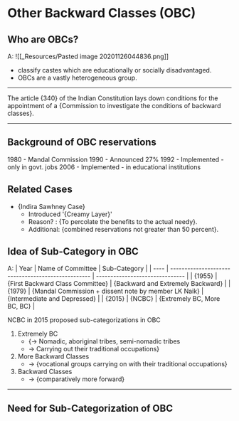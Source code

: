 # Other Backward Classes (OBC)

## Who are OBCs?
A: ![[_Resources/Pasted image 20201126044836.png]]
- classify castes which are educationally or 
socially disadvantaged. 
- OBCs are a vastly heterogeneous group.

---

The article {340} of the Indian Constitution lays down conditions for the appointment of a {Commission to 
investigate the conditions of backward classes}. 

---

## Background of OBC reservations
1980 - Mandal Commission
1990 - Announced 27%
1992 - Implemented - only in govt. jobs
2006 - Implemented - in educational institutions

## Related Cases

- {Indira Sawhney Case} 
	- Introduced '{Creamy Layer}'
	- Reason? : {To percolate the benefits to the actual needy}.
	- Additional: {combined reservations not greater than 50 percent}.

## Idea of Sub-Category in OBC
A:
| Year | Name of Committee                                  | Sub-Category                    |
| ---- | -------------------------------------------------- | ------------------------------- |
| {1955} | {First Backward Class Committee}                     | {Backward and Extremely Backward} |
| {1979} | {Mandal Commission + dissent note by member LK Naik} | {Intermediate and Depressed}      |
| {2015} | {NCBC}                                               | {Extremely BC, More BC, BC}       |


NCBC in 2015 proposed sub-categorizations in OBC 
1. Extremely BC 
	- {-> Nomadic, aboriginal tribes, semi-nomadic tribes 
	- -> Carrying out their traditional occupations}
2. More Backward Classes 
	- -> {vocational groups carrying on with their traditional occupations}
3. Backward Classes
	- -> {comparatively more forward}

---

## Need for Sub-Categorization of OBC
